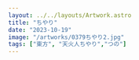 ```yaml
---
layout: ../../layouts/Artwork.astro
title: "ちやり"
date: "2023-10-19"
image: "/artworks/0379ちやり2.jpg"
tags: ["東方", "天火人ちやり","つの"]
---
```


